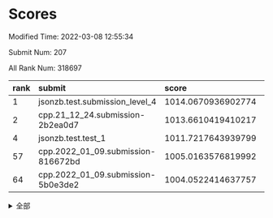 # Scores

Modified Time: 2022-03-08 12:55:34

Submit Num: 207

All Rank Num: 318697

| rank |               submit               |       score        |       sigma        | pk_num |
| :--- | :--------------------------------- | :----------------- | :----------------- | :----- |
| 1    | jsonzb.test.submission_level_4     | 1014.0670936902774 | 0.82714611211179   | 6152   |
| 2    | cpp.21_12_24.submission-2b2ea0d7   | 1013.6610419410217 | 0.8213973696149908 | 6158   |
| 4    | jsonzb.test.test_1                 | 1011.7217643939799 | 0.8032652191587504 | 6154   |
| 57   | cpp.2022_01_09.submission-816672bd | 1005.0163576819992 | 0.7177796072899948 | 6156   |
| 64   | cpp.2022_01_09.submission-5b0e3de2 | 1004.0522414637757 | 0.7119865696717693 | 6159   |


<details>
<summary>全部</summary>

| rank |                 submit                 |       score        |       sigma        | pk_num |
| :--- | :------------------------------------- | :----------------- | :----------------- | :----- |
| 1    | jsonzb.test.submission_level_4         | 1014.0670936902774 | 0.82714611211179   | 6152   |
| 2    | cpp.21_12_24.submission-2b2ea0d7       | 1013.6610419410217 | 0.8213973696149908 | 6158   |
| 3    | gobigger.level_3.submission_level_3_19 | 1011.7878954094143 | 0.7759766503376583 | 6160   |
| 4    | jsonzb.test.test_1                     | 1011.7217643939799 | 0.8032652191587504 | 6154   |
| 5    | gobigger.level_3.submission_level_3_39 | 1011.6199257679926 | 0.7639373372177857 | 6162   |
| 6    | gobigger.level_3.submission_level_3_38 | 1011.5395239023273 | 0.7853266451168418 | 6154   |
| 7    | gobigger.level_3.submission_level_3_7  | 1011.4064257572223 | 0.7676865021928952 | 6161   |
| 8    | gobigger.level_3.submission_level_3_47 | 1011.2850180695694 | 0.7813255090918573 | 6161   |
| 9    | gobigger.level_3.submission_level_3_8  | 1011.166055840706  | 0.7635104780856952 | 6159   |
| 10   | gobigger.level_3.submission_level_3_5  | 1011.1472084843994 | 0.7655747556430966 | 6157   |
| 11   | gobigger.level_3.submission_level_3_18 | 1011.1183091362175 | 0.758034267752103  | 6160   |
| 12   | gobigger.level_3.submission_level_3_6  | 1010.9458743260611 | 0.7580036036616951 | 6164   |
| 13   | gobigger.level_3.submission_level_3_43 | 1010.88909906098   | 0.747941056899672  | 6162   |
| 14   | gobigger.level_3.submission_level_3_17 | 1010.8199349934872 | 0.7726444205270792 | 6162   |
| 15   | gobigger.level_3.submission_level_3_2  | 1010.6961317479344 | 0.7411969301004075 | 6158   |
| 16   | gobigger.level_3.submission_level_3_48 | 1010.6503657506255 | 0.7645100255427156 | 6164   |
| 17   | gobigger.level_3.submission_level_3_27 | 1010.5988933644408 | 0.7513295787141039 | 6155   |
| 18   | gobigger.level_3.submission_level_3_21 | 1010.5764346152084 | 0.7617778787994179 | 6159   |
| 19   | gobigger.level_3.submission_level_3_11 | 1010.531453761565  | 0.7524002073845538 | 6155   |
| 20   | gobigger.level_3.submission_level_3_10 | 1010.3250746498973 | 0.7628989284734257 | 6160   |
| 21   | gobigger.level_3.submission_level_3_14 | 1010.1490725932412 | 0.7697448674067534 | 6156   |
| 22   | gobigger.level_3.submission_level_3_13 | 1010.1113362561133 | 0.7696993409123887 | 6164   |
| 23   | gobigger.level_3.submission_level_3_31 | 1010.0440496081749 | 0.7614851737750361 | 6162   |
| 24   | gobigger.level_3.submission_level_3_45 | 1010.0311627710687 | 0.742624681025107  | 6161   |
| 25   | gobigger.level_3.submission_level_3_20 | 1010.0103622195368 | 0.7726537527226522 | 6160   |
| 26   | gobigger.level_3.submission_level_3_35 | 1009.988835352781  | 0.7833040328050321 | 6160   |
| 27   | gobigger.level_3.submission_level_3_44 | 1009.9010085663679 | 0.7780198493430347 | 6155   |
| 28   | gobigger.level_3.submission_level_3_37 | 1009.8801662489495 | 0.7511835288296417 | 6158   |
| 29   | gobigger.level_3.submission_level_3_3  | 1009.867634388626  | 0.7627504765832855 | 6154   |
| 30   | gobigger.level_3.submission_level_3_15 | 1009.7678787683209 | 0.7473972227667789 | 6160   |
| 31   | gobigger.level_3.submission_level_3_24 | 1009.7131086648168 | 0.7556528139039389 | 6160   |
| 32   | gobigger.level_3.submission_level_3_33 | 1009.5667544087581 | 0.7631920147061142 | 6156   |
| 33   | gobigger.level_3.submission_level_3_46 | 1009.5480720047384 | 0.7475227222631885 | 6161   |
| 34   | gobigger.level_3.submission_level_3_41 | 1009.5415554847125 | 0.7470406689986043 | 6164   |
| 35   | gobigger.level_3.submission_level_3_28 | 1009.5144648653509 | 0.7597862545695726 | 6160   |
| 36   | gobigger.level_3.submission_level_3_49 | 1009.4862011249929 | 0.7575503584927961 | 6155   |
| 37   | gobigger.level_3.submission_level_3_23 | 1009.4579779746726 | 0.7410675194059044 | 6156   |
| 38   | gobigger.level_3.submission_level_3_22 | 1009.4559806747588 | 0.7567714369514561 | 6157   |
| 39   | gobigger.level_3.submission_level_3_25 | 1009.341087778322  | 0.7451986089722147 | 6160   |
| 40   | gobigger.level_3.submission_level_3_26 | 1009.1786608975887 | 0.7469878293069159 | 6157   |
| 41   | gobigger.level_3.submission_level_3_32 | 1009.1535802587483 | 0.7593637270372342 | 6163   |
| 42   | gobigger.level_3.submission_level_3_29 | 1009.1245195165684 | 0.7260743469715724 | 6156   |
| 43   | gobigger.level_3.submission_level_3_40 | 1008.9896922512503 | 0.7464845173591964 | 6157   |
| 44   | gobigger.level_3.submission_level_3_0  | 1008.9574111700906 | 0.7555569262285651 | 6162   |
| 45   | gobigger.level_3.submission_level_3_4  | 1008.7518262912671 | 0.7585404756021155 | 6159   |
| 46   | gobigger.level_3.submission_level_3_30 | 1008.727442804768  | 0.7487653679083837 | 6155   |
| 47   | gobigger.level_3.submission_level_3_34 | 1008.7235276734228 | 0.7363294699267804 | 6156   |
| 48   | gobigger.level_3.submission_level_3_9  | 1008.672834500963  | 0.7589935789457218 | 6159   |
| 49   | gobigger.level_3.submission_level_3_36 | 1008.5763095227895 | 0.7484472168122841 | 6161   |
| 50   | gobigger.level_3.submission_level_3_1  | 1008.4033763936808 | 0.7446420961472828 | 6158   |
| 51   | gobigger.level_3.submission_level_3_42 | 1008.2631369020311 | 0.7364900202531945 | 6156   |
| 52   | gobigger.level_3.submission_level_3_12 | 1007.912767412563  | 0.7344524469222    | 6155   |
| 53   | gobigger.level_3.submission_level_3_16 | 1007.4860670316687 | 0.7456531419644975 | 6162   |
| 54   | gobigger.level_1.submission_level_1_22 | 1005.6875793418326 | 0.7161269593126927 | 6152   |
| 55   | gobigger.level_1.submission_level_1_6  | 1005.5129567677136 | 0.7446067247549438 | 6158   |
| 56   | gobigger.level_1.submission_level_1_46 | 1005.2422949003035 | 0.727030159326977  | 6159   |
| 57   | cpp.2022_01_09.submission-816672bd     | 1005.0163576819992 | 0.7177796072899948 | 6156   |
| 58   | gobigger.level_1.submission_level_1_38 | 1004.4951741670076 | 0.7221280593784124 | 6157   |
| 59   | gobigger.level_1.submission_level_1_1  | 1004.424412318452  | 0.7220944291507939 | 6155   |
| 60   | gobigger.level_1.submission_level_1_29 | 1004.2967767026794 | 0.7037319922540692 | 6158   |
| 61   | gobigger.level_1.submission_level_1_37 | 1004.2385915228991 | 0.7337549683589335 | 6153   |
| 62   | gobigger.level_1.submission_level_1_21 | 1004.1734463329574 | 0.7189006068778129 | 6158   |
| 63   | gobigger.level_1.submission_level_1_34 | 1004.1384843893003 | 0.7177257401794899 | 6159   |
| 64   | cpp.2022_01_09.submission-5b0e3de2     | 1004.0522414637757 | 0.7119865696717693 | 6159   |
| 65   | gobigger.level_1.submission_level_1_49 | 1004.0446132618583 | 0.7238646010772091 | 6161   |
| 66   | gobigger.level_1.submission_level_1_32 | 1004.0417487525325 | 0.7123940324382846 | 6161   |
| 67   | gobigger.level_1.submission_level_1_5  | 1003.9966423064619 | 0.7090749654573302 | 6159   |
| 68   | gobigger.level_1.submission_level_1_4  | 1003.9818773966687 | 0.7064845283006388 | 6164   |
| 69   | gobigger.level_1.submission_level_1_33 | 1003.8294612816602 | 0.7117692297200203 | 6155   |
| 70   | gobigger.level_1.submission_level_1_13 | 1003.8164147025818 | 0.7100027042313289 | 6160   |
| 71   | gobigger.level_1.submission_level_1_16 | 1003.7917422696609 | 0.7194182628980809 | 6158   |
| 72   | gobigger.level_1.submission_level_1_24 | 1003.7113392595514 | 0.7204316261622725 | 6161   |
| 73   | gobigger.level_1.submission_level_1_19 | 1003.4902330082784 | 0.7056293310206337 | 6155   |
| 74   | gobigger.level_1.submission_level_1_26 | 1003.4837605239236 | 0.7213558203362547 | 6163   |
| 75   | gobigger.level_1.submission_level_1_8  | 1003.4797683320004 | 0.7220577920085789 | 6152   |
| 76   | gobigger.level_1.submission_level_1_17 | 1003.385123806441  | 0.730637645633278  | 6158   |
| 77   | gobigger.level_1.submission_level_1_48 | 1003.3662129121872 | 0.7248401450504062 | 6159   |
| 78   | gobigger.level_1.submission_level_1_39 | 1003.3264238481436 | 0.7304108255096009 | 6160   |
| 79   | gobigger.level_1.submission_level_1_28 | 1003.2841687519594 | 0.7184145958842296 | 6156   |
| 80   | gobigger.level_1.submission_level_1_12 | 1003.271616395245  | 0.7167877642596489 | 6155   |
| 81   | gobigger.level_1.submission_level_1_14 | 1003.2321633457715 | 0.7068648038667829 | 6156   |
| 82   | gobigger.level_1.submission_level_1_25 | 1003.2084768501319 | 0.7223585086022464 | 6153   |
| 83   | gobigger.level_1.submission_level_1_2  | 1003.1834852799558 | 0.7188574835196296 | 6155   |
| 84   | gobigger.level_1.submission_level_1_3  | 1003.1719052789123 | 0.7077969991380032 | 6161   |
| 85   | gobigger.level_1.submission_level_1_11 | 1003.1554512729502 | 0.7128506478156321 | 6163   |
| 86   | gobigger.level_1.submission_level_1_7  | 1003.0932263352585 | 0.7222105009072861 | 6162   |
| 87   | gobigger.level_1.submission_level_1_35 | 1003.0684378111816 | 0.7123306786636238 | 6160   |
| 88   | gobigger.level_1.submission_level_1_47 | 1003.0410755445713 | 0.706700323605272  | 6155   |
| 89   | gobigger.level_1.submission_level_1_23 | 1002.9924301300354 | 0.7154247493984556 | 6158   |
| 90   | gobigger.level_1.submission_level_1_44 | 1002.9790647275954 | 0.7159194181175261 | 6159   |
| 91   | gobigger.level_1.submission_level_1_40 | 1002.9717387954603 | 0.7048482428047074 | 6161   |
| 92   | gobigger.level_1.submission_level_1_27 | 1002.6380547621574 | 0.7080037279553433 | 6162   |
| 93   | gobigger.level_1.submission_level_1_0  | 1002.5942171233592 | 0.7063205907415209 | 6159   |
| 94   | gobigger.level_1.submission_level_1_30 | 1002.5728825143741 | 0.7232440135724852 | 6157   |
| 95   | gobigger.level_1.submission_level_1_15 | 1002.5648536059741 | 0.708087631785022  | 6163   |
| 96   | gobigger.level_1.submission_level_1_45 | 1002.5032542532673 | 0.7299339806723198 | 6164   |
| 97   | gobigger.level_1.submission_level_1_42 | 1002.4822651528306 | 0.7179203619948135 | 6157   |
| 98   | gobigger.level_1.submission_level_1_9  | 1002.4680522636587 | 0.724412857402041  | 6160   |
| 99   | gobigger.level_1.submission_level_1_18 | 1002.4115282371008 | 0.7191019130723058 | 6159   |
| 100  | gobigger.level_1.submission_level_1_43 | 1002.3656815355596 | 0.7196130887027796 | 6160   |
| 101  | gobigger.level_1.submission_level_1_31 | 1002.1601144217655 | 0.7105486134630874 | 6158   |
| 102  | gobigger.level_1.submission_level_1_10 | 1002.1306705502004 | 0.7227408768324263 | 6161   |
| 103  | gobigger.level_1.submission_level_1_36 | 1001.9940081298927 | 0.706747205832557  | 6160   |
| 104  | gobigger.level_1.submission_level_1_20 | 1001.5294163487483 | 0.7207286133931619 | 6158   |
| 105  | gobigger.level_1.submission_level_1_41 | 1001.2452873081758 | 0.7126069849449989 | 6160   |
| 106  | gobigger.random.submission_random_23   | 997.5998768624257  | 0.7064598011804571 | 6157   |
| 107  | gobigger.random.submission_random_0    | 997.4992302235364  | 0.712815745100264  | 6158   |
| 108  | gobigger.random.submission_random_36   | 997.4148378218272  | 0.7163617581399967 | 6160   |
| 109  | gobigger.random.submission_random_5    | 997.24929261421    | 0.709872636280412  | 6156   |
| 110  | gobigger.random.submission_random_17   | 997.0535995271013  | 0.7064731782727173 | 6156   |
| 111  | gobigger.random.submission_random_41   | 996.6908203353282  | 0.7167715382125465 | 6157   |
| 112  | gobigger.random.submission_random_18   | 996.634008380307   | 0.7210711563113451 | 6157   |
| 113  | gobigger.random.submission_random_42   | 996.6037029059338  | 0.7083683629940163 | 6153   |
| 114  | gobigger.random.submission_random_20   | 996.5695668328837  | 0.7126877039592573 | 6163   |
| 115  | gobigger.random.submission_random_32   | 996.5632103122638  | 0.7227724209555514 | 6160   |
| 116  | gobigger.random.submission_random_13   | 996.5383782568956  | 0.718277464586527  | 6158   |
| 117  | gobigger.random.submission_random_4    | 996.4659314708064  | 0.7088896102793687 | 6159   |
| 118  | gobigger.random.submission_random_24   | 996.4166371530808  | 0.7098854942832175 | 6158   |
| 119  | gobigger.random.submission_random_1    | 996.4100710425176  | 0.70026834969934   | 6161   |
| 120  | gobigger.random.submission_random_28   | 996.3720189016096  | 0.7022497824935114 | 6161   |
| 121  | gobigger.random.submission_random_21   | 996.3599207913802  | 0.7207808785000916 | 6164   |
| 122  | gobigger.random.submission_random_2    | 996.3077679654463  | 0.7123547235532567 | 6160   |
| 123  | gobigger.random.submission_random_34   | 996.295415835711   | 0.7044363239411293 | 6164   |
| 124  | gobigger.random.submission_random_3    | 996.2586265322533  | 0.6965780812675136 | 6162   |
| 125  | gobigger.random.submission_random_38   | 996.2117081367364  | 0.708917981169143  | 6156   |
| 126  | gobigger.random.submission_random_26   | 996.1844974920646  | 0.7116494884132076 | 6158   |
| 127  | gobigger.random.submission_random_46   | 996.173230491546   | 0.709597534699548  | 6157   |
| 128  | gobigger.random.submission_random_30   | 996.1161222818351  | 0.7043421563267016 | 6158   |
| 129  | gobigger.random.submission_random_22   | 996.112292864999   | 0.6958897187857398 | 6155   |
| 130  | gobigger.random.submission_random_15   | 996.0404631691407  | 0.7145324861948698 | 6160   |
| 131  | gobigger.random.submission_random_25   | 996.013180781797   | 0.7127213992789184 | 6162   |
| 132  | gobigger.random.submission_random_10   | 995.9622796344318  | 0.7006163608560637 | 6160   |
| 133  | gobigger.random.submission_random_37   | 995.923955068809   | 0.7123098475735673 | 6155   |
| 134  | gobigger.random.submission_random_16   | 995.9148721410405  | 0.7237064043133055 | 6158   |
| 135  | gobigger.random.submission_random_19   | 995.874289562047   | 0.7295951845889829 | 6156   |
| 136  | gobigger.random.submission_random_6    | 995.8709665547017  | 0.7147807756531126 | 6158   |
| 137  | gobigger.random.submission_random_12   | 995.6540418207949  | 0.7168923642873063 | 6156   |
| 138  | gobigger.random.submission_random_11   | 995.6212601482055  | 0.7042448031476831 | 6162   |
| 139  | gobigger.random.submission_random_40   | 995.6013158600425  | 0.7091435502025938 | 6155   |
| 140  | gobigger.random.submission_random_47   | 995.5104760870652  | 0.7082606545611918 | 6156   |
| 141  | gobigger.random.submission_random_48   | 995.4687096517928  | 0.7111561680767385 | 6157   |
| 142  | gobigger.random.submission_random_27   | 995.4530211696024  | 0.7289910380148952 | 6161   |
| 143  | gobigger.random.submission_random_7    | 995.4265934126649  | 0.7206464866602312 | 6157   |
| 144  | gobigger.random.submission_random_31   | 995.3165300629355  | 0.708442031224316  | 6160   |
| 145  | gobigger.random.submission_random_8    | 995.3028529342077  | 0.7154566843752846 | 6162   |
| 146  | gobigger.random.submission_random_29   | 995.273868545856   | 0.7155155532027128 | 6158   |
| 147  | gobigger.random.submission_random_39   | 995.2555693192293  | 0.714402821880708  | 6160   |
| 148  | gobigger.random.submission_random_43   | 995.2290629486444  | 0.7226115324280591 | 6159   |
| 149  | gobigger.random.submission_random_14   | 995.0849997932222  | 0.6978058218499116 | 6159   |
| 150  | gobigger.random.submission_random_33   | 995.0341733570118  | 0.6986008801453164 | 6160   |
| 151  | gobigger.random.submission_random_44   | 994.8851446856911  | 0.7144152893956432 | 6159   |
| 152  | gobigger.random.submission_random_45   | 994.6370027657106  | 0.7025222193979859 | 6156   |
| 153  | gobigger.random.submission_random_49   | 994.6268158290145  | 0.7015356248038567 | 6159   |
| 154  | gobigger.level_2.submission_level_2_42 | 994.29902688567    | 0.7369087180616807 | 6159   |
| 155  | gobigger.random.submission_random_35   | 994.1808975311427  | 0.7227184075139368 | 6162   |
| 156  | gobigger.level_2.submission_level_2_14 | 993.7885599436618  | 0.7407686631814476 | 6152   |
| 157  | gobigger.random.submission_random_9    | 993.7148363918724  | 0.7421885252698788 | 6158   |
| 158  | gobigger.level_2.submission_level_2_25 | 993.554764858401   | 0.7382089215348501 | 6160   |
| 159  | gobigger.level_2.submission_level_2_10 | 993.4718021632974  | 0.7437088624883661 | 6153   |
| 160  | gobigger.level_2.submission_level_2_38 | 993.4505682375669  | 0.7345246288740731 | 6156   |
| 161  | gobigger.level_2.submission_level_2_15 | 993.3323984757349  | 0.7268580126217957 | 6156   |
| 162  | gobigger.level_2.submission_level_2_9  | 993.3006787172153  | 0.7504628080432179 | 6161   |
| 163  | gobigger.level_2.submission_level_2_30 | 993.1810422118621  | 0.739729906500905  | 6157   |
| 164  | gobigger.level_2.submission_level_2_2  | 993.0702803366668  | 0.7400039425472292 | 6156   |
| 165  | gobigger.level_2.submission_level_2_27 | 993.019536305965   | 0.7403057760556531 | 6163   |
| 166  | gobigger.level_2.submission_level_2_31 | 992.9688839375236  | 0.7506204080292713 | 6158   |
| 167  | gobigger.level_2.submission_level_2_44 | 992.9196798945461  | 0.7420304446749552 | 6160   |
| 168  | gobigger.level_2.submission_level_2_48 | 992.8170908309581  | 0.7404229747517724 | 6161   |
| 169  | gobigger.level_2.submission_level_2_33 | 992.7899788087233  | 0.7540248110180254 | 6161   |
| 170  | gobigger.level_2.submission_level_2_37 | 992.7706092857912  | 0.7502498028046336 | 6154   |
| 171  | gobigger.level_2.submission_level_2_20 | 992.6708829461426  | 0.744291251382374  | 6158   |
| 172  | gobigger.level_2.submission_level_2_21 | 992.6356847321105  | 0.7453847115021909 | 6160   |
| 173  | gobigger.level_2.submission_level_2_7  | 992.6313904268095  | 0.7378901390595949 | 6158   |
| 174  | gobigger.level_2.submission_level_2_1  | 992.5436786093132  | 0.7423233245010211 | 6157   |
| 175  | gobigger.level_2.submission_level_2_43 | 992.5321427390343  | 0.742045556840284  | 6158   |
| 176  | gobigger.level_2.submission_level_2_11 | 992.5202545083949  | 0.7252008284787803 | 6157   |
| 177  | gobigger.level_2.submission_level_2_13 | 992.4471300349765  | 0.7310531518154382 | 6157   |
| 178  | gobigger.level_2.submission_level_2_49 | 992.4315261350793  | 0.7388313674563324 | 6159   |
| 179  | gobigger.level_2.submission_level_2_26 | 992.4252874188304  | 0.7365955720904893 | 6160   |
| 180  | gobigger.level_2.submission_level_2_32 | 992.4090776999603  | 0.7525236770813636 | 6155   |
| 181  | gobigger.level_2.submission_level_2_3  | 992.2639503001782  | 0.746364188439441  | 6161   |
| 182  | gobigger.level_2.submission_level_2_18 | 992.0873692787028  | 0.7536506579558307 | 6159   |
| 183  | gobigger.level_2.submission_level_2_35 | 992.0369280957683  | 0.743682604496505  | 6159   |
| 184  | gobigger.level_2.submission_level_2_4  | 992.0338143383848  | 0.7180758994871482 | 6151   |
| 185  | gobigger.level_2.submission_level_2_5  | 991.9686670212558  | 0.7564126080303891 | 6154   |
| 186  | gobigger.level_2.submission_level_2_40 | 991.938715266744   | 0.7533517992391333 | 6158   |
| 187  | gobigger.level_2.submission_level_2_28 | 991.91551690275    | 0.7614431825057759 | 6156   |
| 188  | gobigger.level_2.submission_level_2_17 | 991.810628913084   | 0.7659320776358196 | 6158   |
| 189  | gobigger.level_2.submission_level_2_22 | 991.6892631368628  | 0.7583615402968817 | 6155   |
| 190  | gobigger.level_2.submission_level_2_23 | 991.6051418454073  | 0.749561769992215  | 6158   |
| 191  | gobigger.level_2.submission_level_2_41 | 991.5558181213229  | 0.7479975688397578 | 6160   |
| 192  | gobigger.level_2.submission_level_2_16 | 991.4934490368794  | 0.755063859095539  | 6158   |
| 193  | gobigger.level_2.submission_level_2_19 | 991.4922009014293  | 0.7315449871449186 | 6153   |
| 194  | gobigger.level_2.submission_level_2_29 | 991.3341296198012  | 0.7672872004634448 | 6158   |
| 195  | gobigger.level_2.submission_level_2_46 | 991.2934903916432  | 0.7880853621135966 | 6158   |
| 196  | gobigger.level_2.submission_level_2_8  | 991.2791579542782  | 0.7541093935643739 | 6162   |
| 197  | gobigger.level_2.submission_level_2_47 | 991.2124911278781  | 0.7494845027148392 | 6158   |
| 198  | gobigger.level_2.submission_level_2_12 | 991.1629743214598  | 0.7366788430283929 | 6162   |
| 199  | gobigger.level_2.submission_level_2_0  | 990.9810909077022  | 0.7525225944573338 | 6158   |
| 200  | gobigger.level_2.submission_level_2_24 | 990.9775616625192  | 0.747027182011954  | 6159   |
| 201  | gobigger.level_2.submission_level_2_45 | 990.9291947664489  | 0.7700385862697009 | 6158   |
| 202  | gobigger.level_2.submission_level_2_34 | 990.9204704788673  | 0.7711702460809207 | 6160   |
| 203  | gobigger.level_2.submission_level_2_36 | 990.8704910254629  | 0.753102884454003  | 6156   |
| 204  | gobigger.level_2.submission_level_2_39 | 990.8395532652466  | 0.7522659906754413 | 6159   |
| 205  | gobigger.level_2.submission_level_2_6  | 990.7681308090922  | 0.772248088641537  | 6153   |
| 206  | gobigger.none.submission_none_0        | 978.6413725057037  | 1.326075853875924  | 6160   |
| 207  | gobigger.none.submission_none_1        | 976.7387091609794  | 1.2780481881069974 | 6157   |

</details>